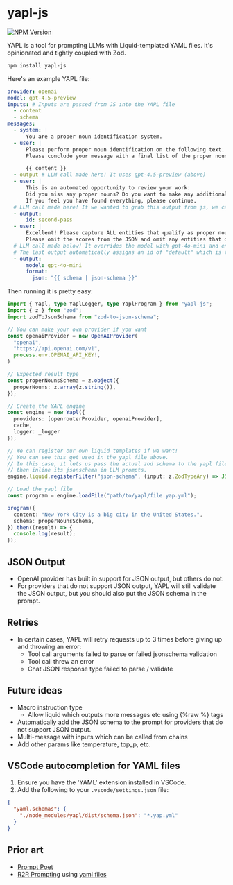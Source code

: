 # yapl-js

[![NPM Version](https://img.shields.io/npm/v/yapl-js)](https://www.npmjs.com/package/yapl-js)

YAPL is a tool for prompting LLMs with Liquid-templated YAML files. It's opinionated and tightly coupled with Zod.

```bash
npm install yapl-js
```

Here's an example YAPL file:
```yml
provider: openai
model: gpt-4.5-preview
inputs: # Inputs are passed from JS into the YAPL file
  - content
  - schema
messages:
  - system: |
      You are a proper noun identification system.
  - user: |
      Please perform proper noun identification on the following text. It is very important that you capture ALL proper nouns in the text.
      Please conclude your message with a final list of the proper nouns identified.

      {{ content }}
  - output # LLM call made here! It uses gpt-4.5-preview (above)
  - user: |
      This is an automated opportunity to review your work:
      Did you miss any proper nouns? Do you want to make any additional passes or edits? Think carefully before answering.
      If you feel you have found everything, please continue.
  # LLM call made here! If we wanted to grab this output from js, we can use its id
  - output:
      id: second-pass
  - user: |
      Excellent! Please capture ALL entities that qualify as proper nouns in the provided JSON format.
      Please omit the scores from the JSON and omit any entities that don't qualify as proper nouns.
  # LLM call made below! It overrides the model with gpt-4o-mini and enforces a JSON output format.
  # The last output automatically assigns an id of "default" which is the main output from the program
  - output: 
      model: gpt-4o-mini
      format:
        json: "{{ schema | json-schema }}"
```

Then running it is pretty easy:
```ts
import { Yapl, type YaplLogger, type YaplProgram } from "yapl-js";
import { z } from "zod";
import zodToJsonSchema from "zod-to-json-schema";

// You can make your own provider if you want
const openaiProvider = new OpenAIProvider(
  "openai",
  "https://api.openai.com/v1",
  process.env.OPENAI_API_KEY!,
)

// Expected result type
const properNounsSchema = z.object({
  properNouns: z.array(z.string()),
});

// Create the YAPL engine
const engine = new Yapl({
  providers: [openrouterProvider, openaiProvider],
  cache,
  logger: _logger
});

// We can register our own liquid templates if we want! 
// You can see this get used in the yapl file above.
// In this case, it lets us pass the actual zod schema to the yapl file, 
// then inline its jsonschema in LLM prompts.
engine.liquid.registerFilter("json-schema", (input: z.ZodTypeAny) => JSON.stringify(zodToJsonSchema(input), null, 2));

// Load the yapl file
const program = engine.loadFile("path/to/yapl/file.yap.yml");

program({
  content: "New York City is a big city in the United States.",
  schema: properNounsSchema,
}).then((result) => {
  console.log(result);
});
```


## JSON Output

- OpenAI provider has built in support for JSON output, but others do not.
- For providers that do not support JSON output, YAPL will still validate the JSON output, but you should also put the JSON schema in the prompt.

## Retries

- In certain cases, YAPL will retry requests up to 3 times before giving up and throwing an error:
  - Tool call arguments failed to parse or failed jsonschema validation
  - Tool call threw an error
  - Chat JSON response type failed to parse / validate

## Future ideas

- Macro instruction type
  - Allow liquid which outputs more messages etc using {%raw %} tags
- Automatically add the JSON schema to the prompt for providers that do not support JSON output.
- Multi-message with inputs which can be called from chains
- Add other params like temperature, top_p, etc.

## VSCode autocompletion for YAML files

1. Ensure you have the 'YAML' extension installed in VSCode.
2. Add the following to your `.vscode/settings.json` file:
```json
{
  "yaml.schemas": {
    "./node_modules/yapl/dist/schema.json": "*.yap.yml"
  }
}
```

## Prior art
- [Prompt Poet](https://github.com/character-ai/prompt-poet)
- [R2R Prompting](https://github.com/SciPhi-AI/R2R/blob/7c5b9a6dda60cd9b183edeeaed078f43b061c646/r2r/base/providers/prompt.py#L27) using [yaml files](https://github.com/SciPhi-AI/R2R/blob/7c5b9a6dda60cd9b183edeeaed078f43b061c646/r2r/providers/prompts/defaults/kg_search_with_spec.yaml)